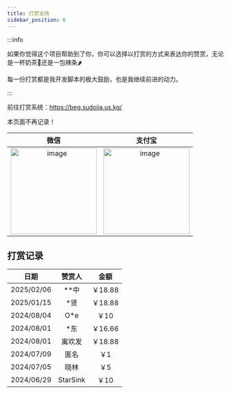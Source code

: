 ```yaml
---
title: 打赏支持
sidebar_position: 6
---
```


:::info

如果你觉得这个项目帮助到了你，你可以选择以打赏的方式来表达你的赞赏，无论是一杯奶茶🧋还是一包辣条🌶️

每一份打赏都是我开发脚本的极大鼓励，也是我继续前进的动力。

:::

前往打赏系统：https://beg.sudojia.us.kg/

本页面不再记录！

|                             微信                             |                            支付宝                            |
| :----------------------------------------------------------: | :----------------------------------------------------------: |
| <img src="https://pic.rmb.bdstatic.com/bjh/240725/64352730d646ff37f7e1e9dba675ee959956.png" alt="image" height="200"/> | <img src="https://pic.rmb.bdstatic.com/bjh/240725/76f3b21ac37385a8601b9aa240971b8a9495.png" alt="image" height="200"/> |

## 打赏记录

|    日期    |  赞赏人  |  金额   |
| :--------: | :------: | :-----: |
| 2025/02/06 |   **中   | ￥18.88 |
| 2025/01/15 |   *贤    | ￥18.88 |
| 2024/08/04 |   O*e    |  ￥10   |
| 2024/08/01 |   *东    | ￥16.66 |
| 2024/08/01 |  离欢发  | ￥18.88 |
| 2024/07/09 |   匿名   |   ￥1   |
| 2024/07/05 |   晓林   |   ￥5   |
| 2024/06/29 | StarSink |  ￥10   |